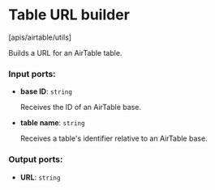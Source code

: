 # Table URL builder

[apis/airtable/utils]

Builds a URL for an AirTable table.

### Input ports:

* __base ID__: `string`

    Receives the ID of an AirTable base.


* __table name__: `string`

    Receives a table's identifier relative to an AirTable base.

### Output ports:

* __URL__: `string`

